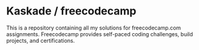 # Kaskade / freecodecamp
This is a repository containing all my solutions for freecodecamp.com assignments. Freecodecamp provides self-paced coding challenges, build projects, and certifications. 
